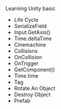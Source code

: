 Learning Unity basic
- Life Cycle
- SerializeField
- Input.GetAxis()
- Time.deltaTime
- Cinemachine
- Collisions
- OnCollision
- OnTrigger
- GetComponent()
- Time.time
- Tag
- Rotate An Object
- Destroy Object
- Prefab
